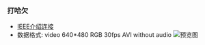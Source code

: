 ### 打哈欠
+ [IEEE介绍连接](https://ieee-dataport.org/open-access/yawdd-yawning-detection-dataset#files)
+ 数据格式: video 640*480 RGB 30fps AVI without audio
![预览图](https://ieee-dataport.org/sites/default/files/styles/large/public/YawDD.png?itok=FUhJXFp3)
